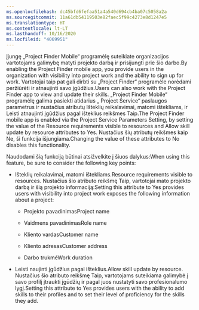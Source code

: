 ```yaml
---
ms.openlocfilehash: dc45bfd6fefaa51a4a540d694cb4ba07c5058a2a
ms.sourcegitcommit: 11a61db54119503e82faec5f99c4273e8d1247e5
ms.translationtype: HT
ms.contentlocale: lt-LT
ms.lasthandoff: 10/16/2020
ms.locfileid: "4069951"
---
```

<span data-ttu-id="4c0b6-101">Įjungę „Project Finder Mobile“ programėlę suteikiate organizacijos vartotojams galimybę matyti projekto darbą ir prisijungti prie šio darbo.</span><span class="sxs-lookup"><span data-stu-id="4c0b6-101">By enabling the Project Finder mobile app, you provide users in the organization with visibility into project work and the ability to sign up for work.</span></span> <span data-ttu-id="4c0b6-102">Vartotojai taip pat gali dirbti su „Project Finder“ programėle norėdami peržiūrėti ir atnaujinti savo įgūdžius.</span><span class="sxs-lookup"><span data-stu-id="4c0b6-102">Users can also work with the Project Finder app to view and update their skills.</span></span> <span data-ttu-id="4c0b6-103">„Project Finder Mobile“ programėlę galima pasiekti atidarius „ Project Service“ paslaugos parametrus ir nustačius atributų Išteklių reikalavimai, matomi ištekliams, ir Leisti atnaujinti įgūdžius pagal išteklius reikšmes Taip.</span><span class="sxs-lookup"><span data-stu-id="4c0b6-103">The Project Finder mobile app is enabled via the Project Service Parameters Setting, by setting the value of the Resource requirements visible to resources and Allow skill update by resource attributes to Yes.</span></span> <span data-ttu-id="4c0b6-104">Nustačius šių atributų reikšmes kaip Ne, ši funkcija išjungiama.</span><span class="sxs-lookup"><span data-stu-id="4c0b6-104">Changing the value of these attributes to No disables this functionality.</span></span>  
  
 <span data-ttu-id="4c0b6-105">Naudodami šią funkciją būtinai atsižvelkite į šiuos dalykus:</span><span class="sxs-lookup"><span data-stu-id="4c0b6-105">When using this feature, be sure to consider the following key points:</span></span>  
  
-   <span data-ttu-id="4c0b6-106">Išteklių reikalavimai, matomi ištekliams.</span><span class="sxs-lookup"><span data-stu-id="4c0b6-106">Resource requirements visible to resources.</span></span> <span data-ttu-id="4c0b6-107">Nustačius šio atributo reikšmę Taip, vartotojai mato projekto darbą ir šią projekto informaciją:</span><span class="sxs-lookup"><span data-stu-id="4c0b6-107">Setting this attribute to Yes provides users with visibility into project work exposes the following information about a project:</span></span>  
  
    -   <span data-ttu-id="4c0b6-108">Projekto pavadinimas</span><span class="sxs-lookup"><span data-stu-id="4c0b6-108">Project name</span></span>  
  
    -   <span data-ttu-id="4c0b6-109">Vaidmens pavadinimas</span><span class="sxs-lookup"><span data-stu-id="4c0b6-109">Role name</span></span>  
  
    -   <span data-ttu-id="4c0b6-110">Kliento vardas</span><span class="sxs-lookup"><span data-stu-id="4c0b6-110">Customer name</span></span>  
  
    -   <span data-ttu-id="4c0b6-111">Kliento adresas</span><span class="sxs-lookup"><span data-stu-id="4c0b6-111">Customer address</span></span>  
  
    -   <span data-ttu-id="4c0b6-112">Darbo trukmė</span><span class="sxs-lookup"><span data-stu-id="4c0b6-112">Work duration</span></span>  
  
-   <span data-ttu-id="4c0b6-113">Leisti naujinti įgūdžius pagal išteklius.</span><span class="sxs-lookup"><span data-stu-id="4c0b6-113">Allow skill update by resource.</span></span> <span data-ttu-id="4c0b6-114">Nustačius šio atributo reikšmę Taip, vartotojams suteikiama galimybė į savo profilį įtraukti įgūdžių ir pagal juos nustatyti savo profesionalumo lygį.</span><span class="sxs-lookup"><span data-stu-id="4c0b6-114">Setting this attribute to Yes provides users with the ability to add skills to their profiles and to set their level of proficiency for the skills they add.</span></span>